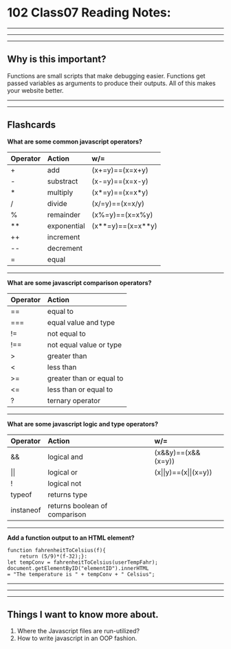 # **102 Class07 Reading Notes:**

___
___
___

## **Why is this important?**
Functions are small scripts that make debugging easier. Functions get passed variables as arguments to produce their outputs. All of this makes your website better.

___
___

## Flashcards

**What are some common javascript operators?**

|Operator	|Action			|w/=             |
|:--        |:--            |:--|
|+			|add			|(x+=y)==(x=x+y)|
|-			|substract		|(x-=y)==(x=x-y)|
|*			|multiply		|(x*=y)==(x=x*y)|
|/			|divide			|(x/=y)==(x=x/y)|
|%			|remainder		|(x%=y)==(x=x%y)|
|**			|exponential	|(x**=y)==(x=x**y)|
|++		   	|increment      |   |
|--			|decrement      |   |
|=			|equal	        |   |

___

**What are some javascript comparison operators?**

|Operator		|Action|
|:--        |:--    |
|==			|equal to                   |
|===			|equal value and type   |
|!=			|not equal to               |
|!==			|not equal value or type|
|>			|greater than               |
|<			|less than                  |
|>=			|greater than or equal to   |
|<=			|less than or equal to      |
|?			|ternary operator           |

___

**What are some javascript logic and type operators?**

|Operator       |Action     |w/=        |
|:--            |:--        |:--        |
|&&             |logical and |(x&&y)==(x&&(x=y))    |        
|\|\|			|logical or		|(x\|\|y)==(x\|\|(x=y))
|!			|logical not		|   |
|typeof		|returns type       |   |
|instaneof	|returns boolean of comparison      |   |

---
**Add a function output to an HTML element?**

```
function fahrenheitToCelsius(f){
	return (5/9)*(f-32);}:
let tempConv = fahrenheitToCelsius(userTempFahr);
document.getElementByID("elementID").innerHTML 
= "The temperature is " + tempConv + " Celsius";
```

___
___
___

## Things I want to know more about.

1. Where the Javascript files are run-utilized?
1. How to write javascript in an OOP fashion.